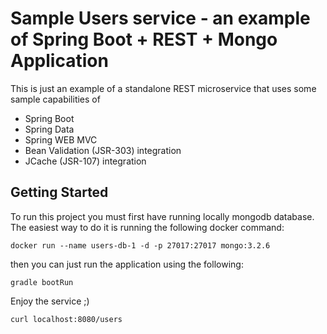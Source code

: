 # Sample Users service - an example of Spring Boot + REST + Mongo Application

This is just an example of a standalone REST microservice that uses some sample capabilities of 

- Spring Boot
- Spring Data
- Spring WEB MVC
- Bean Validation (JSR-303) integration
- JCache (JSR-107) integration

## Getting Started

To run this project you must first have running locally mongodb database. The easiest way to do it is running the following docker command:

```
docker run --name users-db-1 -d -p 27017:27017 mongo:3.2.6
```

then you can just run the application using the following:

```
gradle bootRun
```

Enjoy the service ;)

```
curl localhost:8080/users
```
